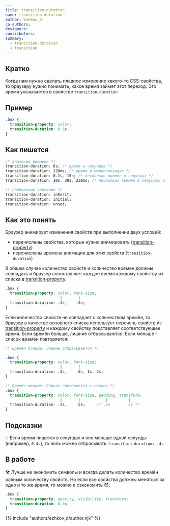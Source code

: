 ```yaml
---
title: transition-duration
name: transition-duration
author: ezhkov_d
co-authors:
designers:
contributors:
summary:
  - transition-duration
  - transition
---
```


## Кратко

Когда нам нужно сделать плавное изменение какого-то CSS-свойства, то браузеру нужно понимать, какое время займет этот переход. Это время указывается в свойстве `transition-duration`

## Пример

```css
.box {
  transition-property: color;
  transition-duration: 0.3s;
}
```

## Как пишется

```css
/* Значения времени */
transition-duration: 6s; /* время в секундах */
transition-duration: 120ms; /* время в миллисекундах */
transition-duration: 0.1s, 15s; /* несколько времён в секундах */
transition-duration: 10s, 30s, 230ms; /* несколько времён в секундах и миллисекундах */

/* Глобальные значения */
transition-duration: inherit;
transition-duration: initial;
transition-duration: unset;
```

## Как это понять

Браузер анимирует изменения свойств при выполнении двух условий:

- перечислены свойства, которые нужно анимировать ([transition-property](/posts/css/doka/transition-property/))
- перечислены времена анимации для этих свойств (`transition-duration`)

В общем случае количество свойств и количество времен должны совпадать и браузер сопоставляет каждое время каждому свойству из списка в [transition-property](/posts/css/doka/transition-property/).

```css
.box {
  transition-property: color, font-size;
                        |       |
  transition-duration: .3s,    .5s;
}
```

Если количество свойств не совпадает с количеством времён, то браузер в качестве основного списка использует перечень свойств из [transition-property](/posts/css/doka/transition-property/) и каждому свойству подставляет соответствующее время. Если времён больше, лишние отбрасываются. Если меньше - список времён повторяется:

```css
/* Времён больше. Лишние отбрасываются */

.box {
  transition-property: color, font-size;
                        |       |
  transition-duration: .3s,    .5s, 1s, 2s;
}

/* Времён меньше. Список повторяется с начала */
.box {
  transition-property: color, font-size, padding, transform;
                        |       |           |         |
  transition-duration: .3s,    .5s;     /* .3s       .5s */
}
```

## Подсказки

💡 Если время пишется в секундах и оно меньше одной секунды (например, `0.4s`), то ноль можно отбрасывать: `transition-duration: .4s`

## В работе

🛠 Лучше не экономить символы и всегда делать количество времён равным количеству свойств. Но если все свойства должны меняться за одно и то же время, то можно и сэкономить 😈:

```css
.box {
  transition-property: opacity, visibility, transform;
  transition-duration: 0.3s;
}
```

{% include "authors/ezhkov_d/author.njk" %}
